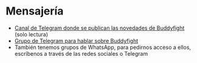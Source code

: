 
# Mensajería

- [Canal de Telegram donde se publican las novedades de Buddyfight](https://t.me/buddyfightnews) (solo lectura)
- [Grupo de Telegram para hablar sobre Buddyfight](https://t.me/buddyfightclub)
- También tenemos grupos de WhatsApp, para pedirnos acceso a ellos, escríbenos a través de las redes sociales o Telegram
